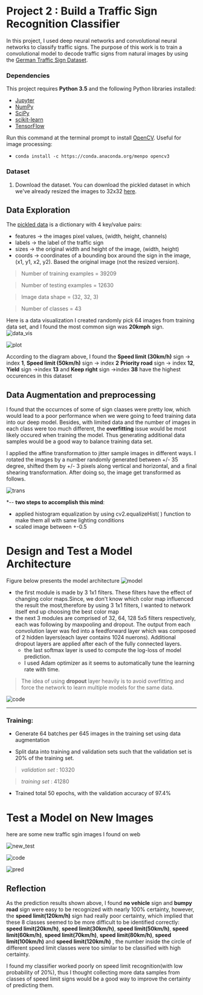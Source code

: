 


# Project 2 : Build a Traffic Sign Recognition Classifier


In this project, I used deep neural networks and convolutional neural networks to classify traffic signs. The purpose of this work is to train a convolutional model to decode traffic signs from natural images by using the [German Traffic Sign Dataset](http://benchmark.ini.rub.de/?section=gtsrb&subsection=dataset). 

### Dependencies

This project requires **Python 3.5** and the following Python libraries installed:

- [Jupyter](http://jupyter.org/)
- [NumPy](http://www.numpy.org/)
- [SciPy](https://www.scipy.org/)
- [scikit-learn](http://scikit-learn.org/)
- [TensorFlow](http://tensorflow.org)

Run this command at the terminal prompt to install [OpenCV](http://opencv.org/). Useful for image processing:

- `conda install -c https://conda.anaconda.org/menpo opencv3`

### Dataset

1. Download the dataset. You can download the pickled dataset in which we've already resized the images to 32x32 [here](https://d17h27t6h515a5.cloudfront.net/topher/2016/October/580d53ce_traffic-sign-data/traffic-sign-data.zip).

## Data Exploration

The [pickled data](train.p) is a dictionary with 4 key/value pairs:

- features -> the images pixel values, (width, height, channels)
- labels -> the label of the traffic sign
- sizes -> the original width and height of the image, (width, height)
- coords -> coordinates of a bounding box around the sign in the image, (x1, y1, x2, y2). Based the original image (not the resized version).

>Number of training examples = 39209

>Number of testing examples = 12630

>Image data shape = (32, 32, 3)

>Number of classes = 43



Here is a data visualization I created randomly pick 64 images from training data set, and I found the most common sign was **20kmph** sign.  
![data_vis](data_visualization.jpg)



![plot](plot_data.jpg)

According to the diagram above, I found the **Speed limit (30km/h)** sign -> index **1**, **Speed limit (50km/h)** sign -> index **2** **Priority road** sign -> index **12**, **Yield** sign ->index **13** and **Keep right** sign ->index **38** have the highest occurences in this dataset

## Data Augmentation and preprocessing

I found that the occurnces of some of sign claases were pretty low, which would lead to a poor performance when we were going to feed training data into our deep model. Besides, with limited data and the number of images in each class were too much different, the **overfitting** issue would be most likely occured when training the model. Thus generating additional data samples would be a good way to balance training data set.

I applied the affine transformation to jitter sample images in different ways. I rotated the images by a number randomly generated between +/- 35 degree, shifted them by +/- 3 pixels along vertical and horizontal, and a final shearing transformation. After doing so, the image get transformed as follows. 

![trans](transformed_image.jpg)

*--
**two steps to accomplish this mind**:
- applied histogram equalization by using cv2.equalizeHist( ) function to make them all with same lighting conditions
- scaled image between +-0.5 



# Design and Test a Model Architecture

Figure below presents the model architecture
![model](conv_net.jpg)
 

- the first module is made by 3 1x1 filters. These filters have the effect of changing color maps.Since, we don't know which color map influenced the result the most,therefore by using 3 1x1 filters, I wanted to network itself end up choosing the best color map 
- the next 3 modules are comprised of 32, 64, 128 5x5 filters respectively, each was following by maxpooling and dropout. The output from each convolution layer was fed into a feedforward layer which was composed of 2 hidden layers(each layer contains 1024 nuerons).  Additional dropout layers are applied after each of the fully connected layers.
    - the last softmax layer is used to compute the log-loss of model prediction. 
    - I used Adam optimizer as it seems to automatically tune the learning rate with time.

>The idea of using **dropout** layer heavily is to avoid overfitting and force the network to learn multiple models for the same data.

![code](code_snippet.jpg)

---

### Training:

- Generate 64 batches per 645 images in the training set using data augmentation

- Split data into training and validation sets such that the validation set is 20% of the training set.

> *validation set* : 10320

> *training set* :  41280

- Trained total 50 epochs, with the validation accuracy of 97.4%

# Test a Model on New Images

here are some new traffic sgin images I found on web

![new_test](new_test.jpg)

![code](code_snippet2.jpg)

![pred](pred_new_test.jpg)

## Reflection

As the prediction results shown above, I found **no vehicle** sign and **bumpy road** sign were easy to be recognized with nearly 100% certainty, however, the **speed limit(120km/h)** sign had really poor certainty, which implied that these 8 classes seemed to be more difficult to be identified correctly: **speed limit(20km/h)**,  **speed limit(30km/h)**, **speed limit(50km/h)**, **speed limit(60km/h)**, **speed limit(70km/h)**, **speed limit(80km/h)**, **speed limit(100km/h)** and **speed limit(120km/h)** , the number inside the circle of different speed limit classes were too similar to be classified with high certainty. 

I found my classifier worked poorly on speed limit recognition(with low probability of 20%), thus I thought collecting more data samples from classes of speed limit signs would be a good way to improve the certainty of predicting them.  


```python

```
